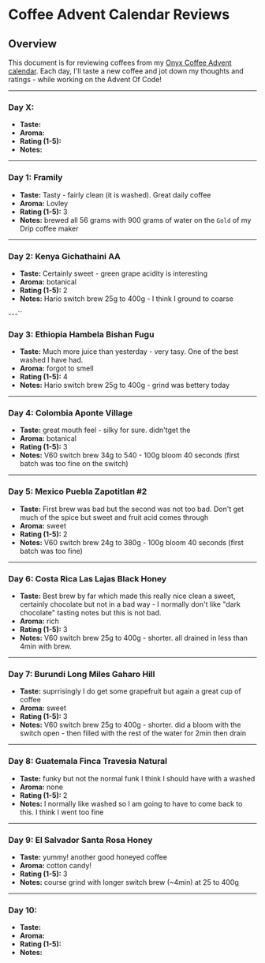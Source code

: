 # Coffee Advent Calendar Reviews

## Overview
This document is for reviewing coffees from my [Onyx Coffee Advent calendar](https://onyxcoffeelab.com/products/2023-advent-calendar). Each day, I'll taste a new coffee and jot down my thoughts and ratings - while working on the Advent Of Code!

---

### Day X: 
- **Taste:** 
- **Aroma:** 
- **Rating (1-5):** 
- **Notes:** 

---

### Day 1: Framily
- **Taste:** Tasty - fairly clean (it is washed). Great daily coffee 
- **Aroma:** Lovley 
- **Rating (1-5):** 3
- **Notes:** brewed all 56 grams with 900 grams of water on the `Gold` of my Drip coffee maker

---

### Day 2: Kenya Gichathaini AA
- **Taste:** Certainly sweet - green grape acidity is interesting 
- **Aroma:** botanical
- **Rating (1-5):** 2
- **Notes:** Hario switch brew 25g to 400g - I think I ground to coarse

---``

### Day 3: Ethiopia Hambela Bishan Fugu
- **Taste:** 
Much more juice than yesterday - very tasy. One of the best washed I have had. 
- **Aroma:** forgot to smell
- **Rating (1-5):** 4
- **Notes:** Hario switch brew 25g to 400g - grind was bettery today

---

### Day 4: Colombia Aponte Village
- **Taste:** great mouth feel - silky for sure. didn'tget the 
- **Aroma:** botanical
- **Rating (1-5):** 3
- **Notes:** V60 switch brew 34g to 540  - 100g bloom 40 seconds (first batch was too fine on the switch)

---

### Day 5: Mexico Puebla Zapotitlan #2
- **Taste:** First brew was bad but the second was not too bad. Don't get much of the spice but sweet and fruit acid comes through
- **Aroma:** sweet
- **Rating (1-5):** 2
- **Notes:** V60 switch brew 24g to 380g  - 100g bloom 40 seconds (first batch was too fine)

---

### Day 6: Costa Rica Las Lajas Black Honey
- **Taste:** Best brew by far which made this really nice clean a sweet, certainly chocolate but not in a bad way - I normally don't like "dark chocolate" tasting notes but this is not bad.
- **Aroma:** rich
- **Rating (1-5):** 3
- **Notes:** V60 switch brew 25g to 400g  - shorter. all drained in less than 4min with brew. 

---

### Day 7: Burundi Long Miles Gaharo Hill
- **Taste:** suprrisingly I do get some grapefruit but again a great cup of coffee
- **Aroma:** sweet
- **Rating (1-5):** 3
- **Notes:** V60 switch brew 25g to 400g  - shorter. did a bloom with the switch open - then filled with the rest of the water for 2min then drain

---

### Day 8: Guatemala Finca Travesia Natural
- **Taste:** funky but not the normal funk I think I should have with a washed
- **Aroma:** none
- **Rating (1-5):** 2 
- **Notes:** I normally like washed so I am going to have to come back to this. I think I went too fine

---

### Day 9: El Salvador Santa Rosa Honey
- **Taste:** yummy! another good honeyed coffee
- **Aroma:** cotton candy!
- **Rating (1-5):** 3
- **Notes:** course grind with longer switch brew (~4min) at 25 to 400g

---

### Day 10: 
- **Taste:** 
- **Aroma:** 
- **Rating (1-5):** 
- **Notes:** 
